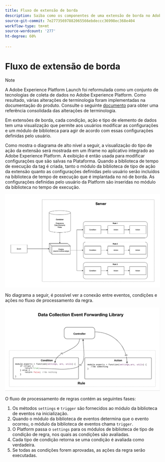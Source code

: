 ```yaml
---
title: Fluxo de extensão de borda
description: Saiba como os componentes de uma extensão de borda no Adobe Experience Platform interagem entre si no tempo de execução.
source-git-commit: 7e27735697882065566ebdeccc36998ec368e404
workflow-type: tm+mt
source-wordcount: '277'
ht-degree: 60%

---
```


# Fluxo de extensão de borda

>[!NOTE]
>
>A Adobe Experience Platform Launch foi reformulada como um conjunto de tecnologias de coleta de dados no Adobe Experience Platform. Como resultado, várias alterações de terminologia foram implementadas na documentação do produto. Consulte o seguinte [documento](../../term-updates.md) para obter uma referência consolidada das alterações de terminologia.

Em extensões de borda, cada condição, ação e tipo de elemento de dados tem uma visualização que permite aos usuários modificar as configurações e um módulo de biblioteca para agir de acordo com essas configurações definidas pelo usuário.

Como mostra o diagrama de alto nível a seguir, a visualização do tipo de ação da extensão será mostrada em um iframe no aplicativo integrado ao Adobe Experience Platform. A exibição é então usada para modificar configurações que são salvas na Plataforma. Quando a biblioteca de tempo de execução da tag é criada, tanto o módulo da biblioteca de tipo de ação da extensão quanto as configurações definidas pelo usuário serão incluídos na biblioteca de tempo de execução que é implantada no nó de borda. As configurações definidas pelo usuário da Platform são inseridas no módulo da biblioteca no tempo de execução.

![diagrama do fluxo de extensão](../images/flow/edge/event-processing-flow.png)

No diagrama a seguir, é possível ver a conexão entre eventos, condições e ações no fluxo de processamento da regra.

![diagrama de fluxo de processamento de regras](../images/flow/edge/rule-processing-flow.png)

O fluxo de processamento de regras contém as seguintes fases:

1. Os métodos `settings` e `trigger` são fornecidos ao módulo da biblioteca de eventos na inicialização.
1. Quando o módulo da biblioteca de eventos determina que o evento ocorreu, o módulo da biblioteca de eventos chama `trigger`.
1. O Platform passa o `settings` para os módulos de biblioteca de tipo de condição de regra, nos quais as condições são avaliadas.
1. Cada tipo de condição retorna se uma condição é avaliada como verdadeira.
1. Se todas as condições forem aprovadas, as ações da regra serão executadas.

